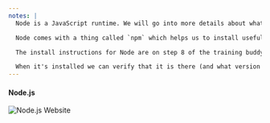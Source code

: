 ```yaml
---
notes: |
  Node is a JavaScript runtime. We will go into more details about what JavaScript is exactly tomorrow but for now we just need to install it because it will be used to build our Ember app tomorrow!

  Node comes with a thing called `npm` which helps us to install useful libraries for the application we're building. `npm` used to stand for `Node Package Manager` but now the makers of npm say that it doesn't stand for anything... which is a bit strange 😂

  The install instructions for Node are on step 8 of the training buddy app.

  When it's installed we can verify that it is there (and what version we have installed) by running `node -v` (that's node space hyphen (or minus) lower case v). You will see what this looks like on the training buddy example
---
```


#### Node.js

![Node.js Website](/images/node.png)
